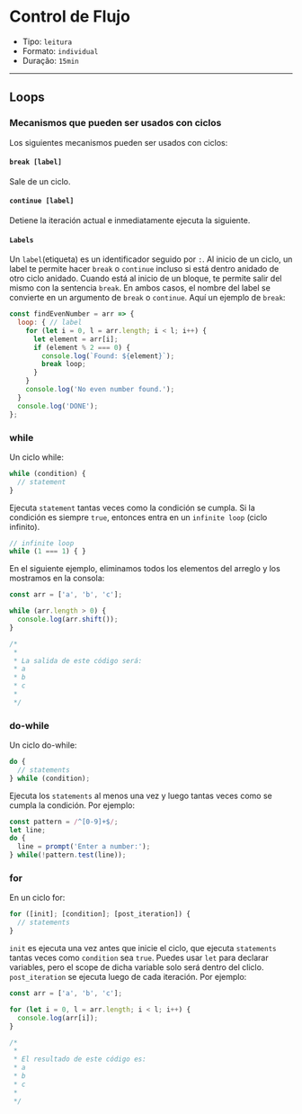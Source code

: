 # Control de Flujo

* Tipo: `leitura`
* Formato: `individual`
* Duração: `15min`

***

## Loops

### Mecanismos que pueden ser usados con ciclos

Los siguientes mecanismos pueden ser usados con ciclos:

#### `break [label]`

Sale de un ciclo.

#### `continue [label]`

Detiene la iteración actual e inmediatamente ejecuta la siguiente.

#### `Labels`

Un `label`(etiqueta) es un identificador seguido por `:`. Al inicio de un ciclo,
un label te permite hacer `break` o `continue` incluso si está dentro anidado de
otro ciclo anidado. Cuando está al inicio de un bloque, te permite salir del
mismo con la sentencia `break`. En ambos casos, el nombre del label se convierte
en un argumento de `break` o `continue`. Aquí un ejemplo de `break`:

```js
const findEvenNumber = arr => {
  loop: { // label
    for (let i = 0, l = arr.length; i < l; i++) {
      let element = arr[i];
      if (element % 2 === 0) {
        console.log(`Found: ${element}`);
        break loop;
      }
    }
    console.log('No even number found.');
  }
  console.log('DONE');
};
```

### while

Un ciclo while:

```js
while (condition) {
  // statement
}
```

Ejecuta `statement` tantas veces como la condición se cumpla. Si la condición es
siempre `true`, entonces entra en un `infinite loop` (ciclo infinito).

```js
// infinite loop
while (1 === 1) { }
```

En el siguiente ejemplo, eliminamos todos los elementos del arreglo y los
mostramos en la consola:

```js
const arr = ['a', 'b', 'c'];

while (arr.length > 0) {
  console.log(arr.shift());
}

/*
 *
 * La salida de este código será:
 * a
 * b
 * c
 *
 */
```

### do-while

Un ciclo do-while:

```js
do {
  // statements
} while (condition);
```

Ejecuta los `statements` al menos una vez y luego tantas veces como se cumpla la
condición. Por ejemplo:

```js
const pattern = /^[0-9]+$/;
let line;
do {
  line = prompt('Enter a number:');
} while(!pattern.test(line));
```

### for

En un ciclo for:

```js
for ([init]; [condition]; [post_iteration]) {
  // statements
}
```

`init` es ejecuta una vez antes que inicie el ciclo, que ejecuta `statements`
tantas veces como `condition` sea `true`. Puedes usar `let` para declarar
variables, pero el scope de dicha variable solo será dentro del cliclo.
`post_iteration` se ejecuta luego de cada iteración. Por ejemplo:

```js
const arr = ['a', 'b', 'c'];

for (let i = 0, l = arr.length; i < l; i++) {
  console.log(arr[i]);
}

/*
 *
 * El resultado de este código es:
 * a
 * b
 * c
 *
 */
```
